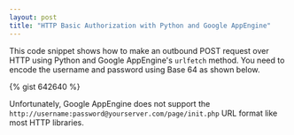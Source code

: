 ```yaml
---
layout: post
title: "HTTP Basic Authorization with Python and Google AppEngine"
---
```


This code snippet shows how to make an outbound POST request over HTTP using Python and Google AppEngine's `urlfetch` method. You need to encode the username and password using Base 64 as shown below.

{% gist 642640 %}

Unfortunately, Google AppEngine does not support the `http://username:password@yourserver.com/page/init.php` URL format like most HTTP libraries.
